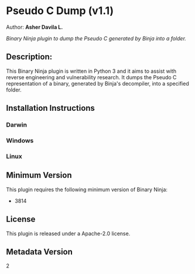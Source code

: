 # Pseudo C Dump (v1.1)
Author: **Asher Davila L.**

_Binary Ninja plugin to dump the Pseudo C generated by Binja into a folder._

## Description:

This Binary Ninja plugin is written in Python 3 and it aims to assist with reverse engineering and vulnerability research. It dumps the Pseudo C representation of a binary, generated by Binja's decompiler, into a specified folder.


## Installation Instructions

### Darwin



### Windows



### Linux



## Minimum Version

This plugin requires the following minimum version of Binary Ninja:

* 3814


## License

This plugin is released under a Apache-2.0 license.
## Metadata Version

2
